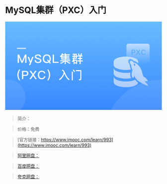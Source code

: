 # MySQL集群（PXC）入门

![img](../../assets/5fe443040001f05c05400304.jpg)

> 简介：

> 价格：免费

> [官方链接：https://www.imooc.com/learn/993](https://www.imooc.com/learn/993)

> [阿里网盘：]()

> [百度网盘：]()

> [夸克网盘：]()
